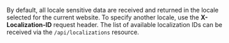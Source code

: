By default, all locale sensitive data are received and returned in the locale selected for the current website.
To specify another locale, use the **X-Localization-ID** request header.
The list of available localization IDs can be received via the `/api/localizations` resource.
